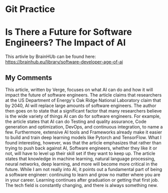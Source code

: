 # Git Practice

# Is There a Future for Software Engineers? The Impact of AI

This artivle by BrainHUb can be found here: https://brainhub.eu/library/software-developer-age-of-ai 

## My Comments 

This article, written by Verge, focuses on what AI can do and how it will impact the future of software engineers. The article claims that researchers at the US Department of Energy's Oak Ridge National Laboratory claim that by 2040, AI will replace large amounts of software engineers. The author then goes on to state that a significant factor that many researchers believe is the wide variety of things AI can do for software engineers. For example, the article states that AI can do Testing and quality assurance, Code generation and optimization, DevOps, and continuous integration, to name a few. Furthermore, extensive AI tools and Frameworks already make it easier to build and train deep learning models like Pytorch and TensorFlow. What I found interesting, however, was that the article emphasizes that rather than trying to push back against AI, Software engineers, whether they like it or not, will have to level up their skill set if they want to keep up. The article states that knowledge in machine learning, natural language processing, neural networks, deep learning, and more will become more critical in the future. While I am not really into AI, it points out a fundamental part of being a software engineer: continuing to learn and grow no matter where you are in your career. Learning continues after graduation or getting that first job. The tech field is constantly changing, and there is always something new. 